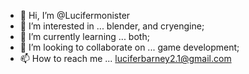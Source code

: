- 👋 Hi, I’m @Lucifermonister
- 👀 I’m interested in ... blender, and cryengine;
- 🌱 I’m currently learning ... both;
- 💞️ I’m looking to collaborate on ... game development;
- 📫 How to reach me ... luciferbarney2.1@gmail.com

<!---
Lucifermonister/Lucifermonister is a ✨ special ✨ repository because its `README.md` (this file) appears on your GitHub profile.
You can click the Preview link to take a look at your changes.
--->
